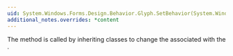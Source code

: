 ```yaml
---
uid: System.Windows.Forms.Design.Behavior.Glyph.SetBehavior(System.Windows.Forms.Design.Behavior.Behavior)
additional_notes.overrides: *content
---
```


<p>The <xref href="System.Windows.Forms.Design.Behavior.Glyph.SetBehavior(System.Windows.Forms.Design.Behavior.Behavior)"></xref> method is called by inheriting classes to change the <xref href="System.Windows.Forms.Design.Behavior.Behavior"></xref> associated with the <xref href="System.Windows.Forms.Design.Behavior.Glyph"></xref>.</p>


